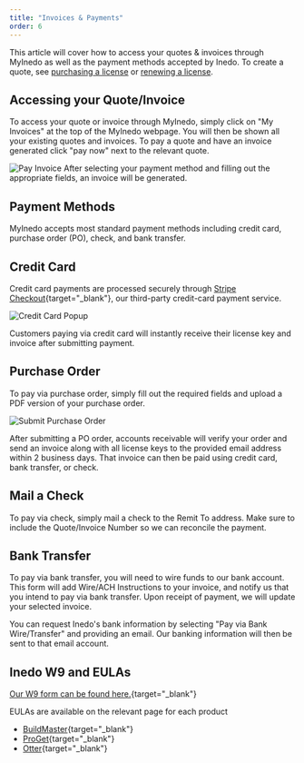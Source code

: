 ```yaml
---
title: "Invoices & Payments"
order: 6
---
```


This article will cover how to access your quotes & invoices through MyInedo as well as the payment methods accepted by Inedo.  To create a quote, see [purchasing a license](/docs/myinedo/purchasing-license) or [renewing a license](/docs/myinedo/renewing-license).

## Accessing your Quote/Invoice

To access your quote or invoice through MyInedo, simply click on "My Invoices" at the top of the MyInedo webpage. You will then be shown all your existing quotes and invoices. To pay a quote and have an invoice generated click "pay now" next to the relevant quote.

![Pay Invoice](/resources/docs/myinedo-purchasingandrenewinglicense-invoice%281%29.png)
After selecting your payment method and filling out the appropriate fields, an invoice will be generated.

## Payment Methods
MyInedo accepts most standard payment methods including credit card, purchase order (PO), check, and bank transfer. 

## Credit Card
Credit card payments are processed securely through [Stripe Checkout](https://stripe.com/en-gb-jp/payments/checkout){target="_blank"}, our third-party credit-card payment service. 

![Credit Card Popup](/resources/docs/myinedo-purchasingandrenewing-creditcard.png)

Customers paying via credit card will instantly receive their license key and invoice after submitting payment. 

## Purchase Order
To pay via purchase order, simply fill out the required fields and upload a PDF version of your purchase order.

![Submit Purchase Order](/resources/docs/myinedo-purchasingandrenewinglicense-purchaseorder.png)

After submitting a PO order, accounts receivable will verify your order and send an invoice along with all license keys to the provided email address within 2 business days. That invoice can then be paid using credit card, bank transfer, or check.

## Mail a Check
To pay via check, simply mail a check to the Remit To address. Make sure to include the Quote/Invoice Number so we can reconcile the payment.

## Bank Transfer
To pay via bank transfer, you will need to wire funds to our bank account. This form will add Wire/ACH Instructions to your invoice, and notify us that you intend to pay via bank transfer. Upon receipt of payment, we will update your selected invoice.

You can request Inedo's bank information by selecting "Pay via Bank Wire/Transfer" and providing an email. Our banking information will then be sent to that email account. 

## Inedo W9 and EULAs
[Our W9 form can be found here.](https://inedo.com/wp-content/uploads/2020/11/Inedo-W9-2019.pdf){target="_blank"}

EULAs are available on the relevant page for each product

* [BuildMaster](https://inedo.com/buildmaster/license-agreement){target="_blank"}
* [ProGet](https://inedo.com/proget/license-agreement){target="_blank"}
* [Otter](https://inedo.com/otter/license-agreement){target="_blank"}
